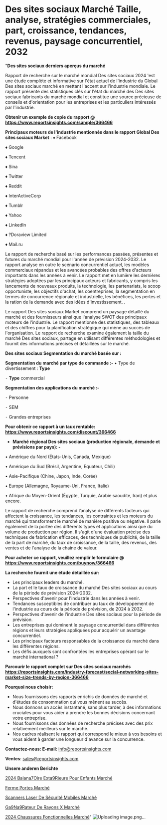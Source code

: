 # Des sites sociaux Marché Taille, analyse, stratégies commerciales, part, croissance, tendances, revenus, paysage concurrentiel, 2032

"<strong>Des sites sociaux derniers aperçus du marché</strong>

Rapport de recherche sur le marché mondial Des sites sociaux 2024 'est une étude complète et informative sur l'état actuel de l'industrie du Global Des sites sociaux marché en mettant l'accent sur l'industrie mondiale. Le rapport présente des statistiques clés sur l'état du marché des Des sites sociaux fabricants du marché mondial et constitue une source précieuse de conseils et d'orientation pour les entreprises et les particuliers intéressés par l'industrie.

<strong>Obtenir un exemple de copie du rapport @ <a href=https://www.reportsinsights.com/sample/366466>https://www.reportsinsights.com/sample/366466</a></strong>

<strong>Principaux moteurs de l'industrie mentionnés dans le rapport Global Des sites sociaux Market</strong> :
♦ Facebook

♦ Google

♦ Tencent

♦ Sina

♦ Twitter

♦ Reddit

♦ InterActiveCorp

♦ Tumblr

♦ Yahoo

♦ LinkedIn

♦ ?Doraview Limited

♦ Mail.ru

Le rapport de recherche basé sur les performances passées, présentes et futures du marché mondial pour l'année de prévision 2024-2032. Le rapport analyse en outre le scénario concurrentiel actuel, les modèles commerciaux répandus et les avancées probables des offres d'acteurs importants dans les années à venir. Le rapport met en lumière les dernières stratégies adoptées par les principaux acteurs et fabricants, y compris les lancements de nouveaux produits, la technologie, les partenariats, le scoop opportuniste, les objectifs d'achat, les coentreprises, la segmentation en termes de concurrence régionale et industrielle, les bénéfices, les pertes et la ration de la demande avec des idées d'investissement. .

Le rapport Des sites sociaux Market comprend un paysage détaillé du marché et des fournisseurs ainsi que l'analyse SWOT des principaux moteurs de l'industrie. Le rapport mentionne des statistiques, des tableaux et des chiffres pour la planification stratégique qui mène au succès de l'organisation. Le rapport de recherche examine également la taille du marché Des sites sociaux, partage en utilisant différentes méthodologies et fournit des informations précises et détaillées sur le marché.

<strong>Des sites sociaux Segmentation du marché basée sur :</strong>

<strong>Segmentation du marché par type de commande :-</strong>
• Type de divertissement : <strong>Type</strong>

⁃ <strong>Type</strong> commercial

<strong>Segmentation des applications du marché :-</strong>

⁃ Personne

⁃ SEM

⁃ Grandes entreprises

<strong>Pour obtenir ce rapport à un taux rentable: <a href=https://www.reportsinsights.com/discount/366466>https://www.reportsinsights.com/discount/366466</a></strong>
<ul>
  <li><strong>Marché régional Des sites sociaux (production régionale, demande et prévisions par pays): -</strong></li>
</ul>
• Amérique du Nord (États-Unis, Canada, Mexique)

• Amérique du Sud (Brésil, Argentine, Equateur, Chili)

• Asie-Pacifique (Chine, Japon, Inde, Corée)

• Europe (Allemagne, Royaume-Uni, France, Italie)

• Afrique du Moyen-Orient (Égypte, Turquie, Arabie saoudite, Iran) et plus encore.

Le rapport de recherche comprend l’analyse de différents facteurs qui affectent la croissance, les tendances, les contraintes et les moteurs du marché qui transforment le marché de manière positive ou négative. Il parle également de la portée des différents types et applications ainsi que du volume de production par région. Il s'agit d'une évaluation précise des techniques de fabrication efficaces, des techniques de publicité, de la taille de la part de marché, du taux de croissance, de la taille, des revenus, des ventes et de l'analyse de la chaîne de valeur.

<strong>Pour acheter ce rapport, veuillez remplir le formulaire @   <a href=https://www.reportsinsights.com/buynow/366466>https://www.reportsinsights.com/buynow/366466</a></strong>

<strong>La recherche fournit une étude détaillée sur:</strong>
<ul>
  <li>Les principaux leaders du marché.</li>
  <li>La part et le taux de croissance du marché Des sites sociaux au cours de la période de prévision 2024-2032.</li>
  <li>Perspectives d'avenir pour l'industrie dans les années à venir.</li>
  <li>Tendances susceptibles de contribuer au taux de développement de l'industrie au cours de la période de prévision, de 2024 à 2032.</li>
  <li>Perspectives d'avenir de l'industrie Des sites sociaux pour la période de prévision.</li>
  <li>Les entreprises qui dominent le paysage concurrentiel dans différentes régions et leurs stratégies appliquées pour acquérir un avantage concurrentiel.</li>
  <li>Les principaux facteurs responsables de la croissance du marché dans les différentes régions.</li>
  <li>Les défis auxquels sont confrontées les entreprises opérant sur le marché international ?</li>
</ul>

<strong>Parcourir le rapport complet sur Des sites sociaux marchés <a href=https://reportsinsights.com/industry-forecast/social-networking-sites-market-size-trends-by-region-366466>https://reportsinsights.com/industry-forecast/social-networking-sites-market-size-trends-by-region-366466</a></strong>

<strong>Pourquoi nous choisir:</strong>
<ul>
  <li>Nous fournissons des rapports enrichis de données de marché et d'études de consommation qui vous mènent au succès.</li>
  <li>Nous donnons un accès instantané, sans plus tarder, à des informations cruciales pour vous aider à prendre les bonnes décisions concernant votre entreprise.</li>
  <li>Nous fournissons des données de recherche précises avec des prix relativement meilleurs sur le marché.</li>
  <li>Nos cadres réalisent le rapport qui correspond le mieux à vos besoins et vous aident à garder une longueur d'avance sur la concurrence.</li>
</ul>
<strong>Contactez-nous:
</strong><strong>E-mail:</strong> <a href=mailto:info@reportsinsights.com>info@reportsinsights.com</a>

<strong>Ventes</strong>: <a href=mailto:sales@reportsinsights.com>sales@reportsinsights.com</a>

<strong>Unsere anderen Berichte</strong>

<a href=https://www.linkedin.com/pulse/2024-balan%C3%A7oire-ext%C3%A9rieure-pour-enfants-march%C3%A9-fhctc/>2024 Balana7Oire Exta9Rieure Pour Enfants Marché</a>

<a href=https://www.linkedin.com/pulse/ferme-portes-march%C3%A9-2024-taille-part-tendance-524vc/>Ferme Portes Marché</a>

<a href=https://www.linkedin.com/pulse/scanners-laser-de-sécurité-mobiles-marché-progrès-zvphc/>Scanners Laser De Sécurité Mobiles Marché</a>

<a href=https://www.linkedin.com/pulse/g%C3%A9n%C3%A9rateur-de-rayons-x-march%C3%A9informations-lazxf/>Ga9Na9Rateur De Rayons X Marché</a>

<a href=https://www.linkedin.com/pulse/2024-chaussures-fonctionnelles-march%C3%A9tendance-irlec/>2024 Chaussures Fonctionnelles Marché</a>"
![Uploading image.png…]()
